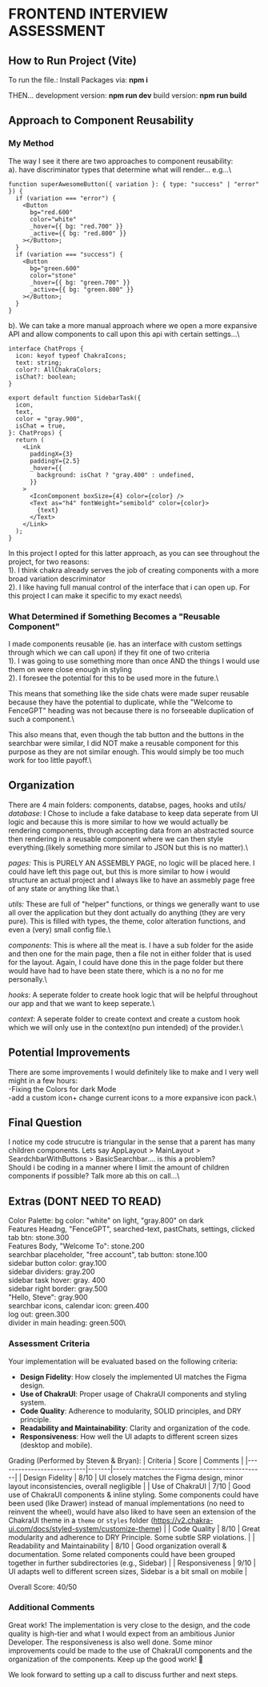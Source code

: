 # FRONTEND INTERVIEW ASSESSMENT

## How to Run Project (Vite)

To run the file.:
Install Packages via: **npm i**

THEN...
development version: **npm run dev**
build version: **npm run build**

## Approach to Component Reusability

### My Method

The way I see it there are two approaches to component reusability:\
a). have discriminator types that determine what will render... e.g...\

```tsx
function superAwesomeButton({ variation }: { type: "success" | "error" }) {
  if (variation === "error") {
    <Button
      bg="red.600"
      color="white"
      _hover={{ bg: "red.700" }}
      _active={{ bg: "red.800" }}
    ></Button>;
  }
  if (variation === "success") {
    <Button
      bg="green.600"
      color="stone"
      _hover={{ bg: "green.700" }}
      _active={{ bg: "green.800" }}
    ></Button>;
  }
}
```

b). We can take a more manual approach where we open a more expansive API and allow components to call upon this api with certain settings...\

```tsx
interface ChatProps {
  icon: keyof typeof ChakraIcons;
  text: string;
  color?: AllChakraColors;
  isChat?: boolean;
}

export default function SidebarTask({
  icon,
  text,
  color = "gray.900",
  isChat = true,
}: ChatProps) {
  return (
    <Link
      paddingX={3}
      paddingY={2.5}
      _hover={{
        background: isChat ? "gray.400" : undefined,
      }}
    >
      <IconComponent boxSize={4} color={color} />
      <Text as="h4" fontWeight="semibold" color={color}>
        {text}
      </Text>
    </Link>
  );
}
```

In this project I opted for this latter approach, as you can see throughout the project, for two reasons:\
1). I think chakra already serves the job of creating components with a more broad variation descriminator\
2). I like having full manual control of the interface that i can open up. For this project I can make it specific to my exact needs\

### What Determined if Something Becomes a "Reusable Component"

I made components reusable (ie. has an interface with custom settings through which we can call upon) if they fit one of two criteria\
1). I was going to use something more than once AND the things I would use them on were close enough in styling\
2). I foresee the potential for this to be used more in the future.\

This means that something like the side chats were made super reusable because they have the potential to duplicate, while the "Welcome to FenceGPT" heading was not because there is no forseeable duplication of such a component.\

This also means that, even though the tab button and the buttons in the searchbar were similar, I did NOT make a reusable component for this purpose as they are not similar enough. This would simply be too much work for too little payoff.\

## Organization

There are 4 main folders: components, databse, pages, hooks and utils/
_database:_ I Chose to include a fake database to keep data seperate from UI logic and because this is more similar to how we would actually be rendering components, through accepting data from an abstracted source then rendering in a reusable component where we can then style everything.(likely something more similar to JSON but this is no matter).\

_pages:_ This is PURELY AN ASSEMBLY PAGE, no logic will be placed here. I could have left this page out, but this is more similar to how i would structure an actual project and I always like to have an assmebly page free of any state or anything like that.\

_utils:_ These are full of "helper" functions, or things we generally want to use all over the application but they dont actually do anything (they are very pure). This is filled with types, the theme, color alteration functions, and even a (very) small config file.\

_components_: This is where all the meat is. I have a sub folder for the aside and then one for the main page, then a file not in either folder that is used for the layout. Again, I could have done this in the page folder but there would have had to have been state there, which is a no no for me personally.\

_hooks_: A seperate folder to create hook logic that will be helpful throughout our app and that we want to keep seperate.\

_context_: A seperate folder to create context and create a custom hook which we will only use in the context(no pun intended) of the provider.\

## Potential Improvements

There are some improvements I would definitely like to make and I very well might in a few hours:\
-Fixing the Colors for dark Mode\
-add a custom icon+ change current icons to a more expansive icon pack.\

## Final Question

I notice my code strucutre is triangular in the sense that a parent has many children components. Lets say AppLayout > MainLayout > SeardchbarWithButtons > BasicSearchbar.... is this a problem?\
Should i be coding in a manner where I limit the amount of children components if possible? Talk more ab this on call...\

## Extras (DONT NEED TO READ)

Color Palette:
bg color: "white" on light, "gray.800" on dark\
Features Headng, "FenceGPT", searched-text, pastChats, settings, clicked tab btn: stone.300\
Features Body, "Welcome To": stone.200\
searchbar placeholder, "free account", tab button: stone.100\
sidebar button color: gray.100\
sidebar dividers: gray.200\
sidebar task hover: gray. 400\
sidebar right border: gray.500\
"Hello, Steve": gray.900\
searchbar icons, calendar icon: green.400\
log out: green.300\
divider in main heading: green.500\


### Assessment Criteria

Your implementation will be evaluated based on the following criteria:

- **Design Fidelity**: How closely the implemented UI matches the Figma design.
- **Use of ChakraUI**: Proper usage of ChakraUI components and styling system.
- **Code Quality**: Adherence to modularity, SOLID principles, and DRY principle.
- **Readability and Maintainability**: Clarity and organization of the code.
- **Responsiveness**: How well the UI adapts to different screen sizes (desktop and mobile).

Grading (Performed by Steven & Bryan):
| Criteria                  | Score | Comments                                      |
|---------------------------|-------|-----------------------------------------------|
| Design Fidelity           | 8/10  | UI closely matches the Figma design, minor layout inconsistencies, overall negligible           |
| Use of ChakraUI           | 7/10  | Good use of ChakraUI components & inline styling. Some components could have been used (like Drawer) instead of manual implementations (no need to reinvent the wheel), would have also liked to have seen an extension of the ChakraUI theme in a `theme` or `styles` folder (https://v2.chakra-ui.com/docs/styled-system/customize-theme)          |
| Code Quality              | 8/10  | Great modularity and adherence to DRY Principle. Some subtle SRP violations.     |
| Readability and Maintainability | 8/10  | Good organization overall & documentation. Some related components could have been grouped together in further subdirectories (e.g., Sidebar)              |
| Responsiveness            | 9/10  | UI adapts well to different screen sizes, Sidebar is a bit small on mobile      |

Overall Score: 40/50

### Additional Comments
Great work! The implementation is very close to the design, and the code quality is high-tier and what I would expect from an ambitious Junior Developer. The responsiveness is also well done. Some minor improvements could be made to the use of ChakraUI components and the organization of the components. Keep up the good work! 🚀

We look forward to setting up a call to discuss further and next steps.
